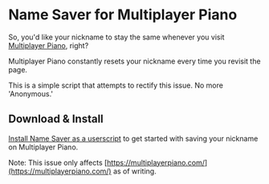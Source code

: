 # Name Saver for Multiplayer Piano

So, you'd like your nickname to stay the same whenever you visit [Multiplayer Piano](https://multiplayerpiano.com), right?

Multiplayer Piano constantly resets your nickname every time you revisit the page.

This is a simple script that attempts to rectify this issue. No more 'Anonymous.'

## Download & Install

[Install Name Saver as a userscript](https://greasyfork.org/scripts/521353) to get started with saving your nickname on Multiplayer Piano.

Note: This issue only affects [https://multiplayerpiano.com/](https://multiplayerpiano.com/) as of writing.